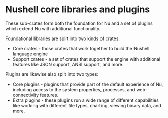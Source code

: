 # Nushell core libraries and plugins

These sub-crates form both the foundation for Nu and a set of plugins which extend Nu with additional functionality.

Foundational libraries are split into two kinds of crates:

* Core crates - those crates that work together to build the Nushell language engine
* Support crates - a set of crates that support the engine with additional features like JSON support, ANSI support, and more.

Plugins are likewise also split into two types:

* Core plugins - plugins that provide part of the default experience of Nu, including access to the system properties, processes, and web-connectivity features.
* Extra plugins - these plugins run a wide range of different capabilities like working with different file types, charting, viewing binary data, and more.
